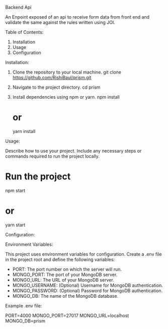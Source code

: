 Backend Api

An Enpoint exposed of an api to receive form data from front end and validate the same against the rules written using JOI.

Table of Contents:

1. Installation
2. Usage
3. Configuration

Installation:

1. Clone the repository to your local machine.
   git clone https://github.com/RishiBaul/prism.git

2. Navigate to the project directory.
   cd prism

3. Install dependencies using npm or yarn.
   npm install
   # or
   yarn install

Usage:

Describe how to use your project. Include any necessary steps or commands required to run the project locally.

   # Run the project
   npm start
   # or
   yarn start

Configuration:

Environment Variables:

This project uses environment variables for configuration. Create a .env file in the project root and define the following variables:

- PORT: The port number on which the server will run.
- MONGO_PORT: The port of your MongoDB server.
- MONGO_URL: The URL of your MongoDB server.
- MONGO_USERNAME: (Optional) Username for MongoDB authentication.
- MONGO_PASSWORD: (Optional) Password for MongoDB authentication.
- MONGO_DB: The name of the MongoDB database.

Example .env file:

PORT=4000
MONGO_PORT=27017
MONGO_URL=localhost
MONGO_DB=prism


